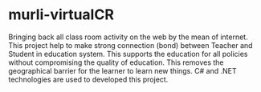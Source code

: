 # murli-virtualCR
Bringing back all class room activity on the web by the mean of internet. This project help to make strong connection (bond) between Teacher and Student in education system. This supports the education for all policies without compromising the quality of education. This removes the geographical barrier for the learner to learn new things. C# and .NET technologies are used to developed this project.
